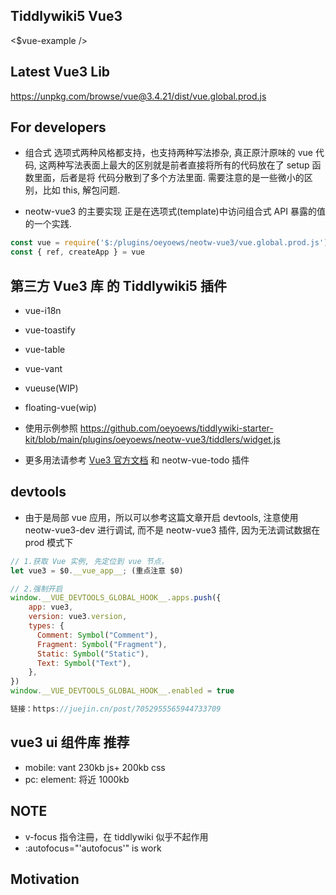 ## Tiddlywiki5 Vue3

<$vue-example />

## Latest Vue3 Lib

https://unpkg.com/browse/vue@3.4.21/dist/vue.global.prod.js

## For developers

* 组合式 选项式两种风格都支持，也支持两种写法掺杂, 真正原汁原味的 vue 代码, 这两种写法表面上最大的区别就是前者直接将所有的代码放在了 setup 函数里面，后者是将 代码分散到了多个方法里面. 需要注意的是一些微小的区别，比如 this, 解包问题.

* neotw-vue3 的主要实现 正是在选项式(template)中访问组合式 API 暴露的值的一个实践.

```js
const vue = require('$:/plugins/oeyoews/neotw-vue3/vue.global.prod.js')
const { ref, createApp } = vue
```

## 第三方 Vue3 库 的 Tiddlywiki5 插件

* vue-i18n
* vue-toastify
* vue-table
* vue-vant
* vueuse(WIP)
* floating-vue(wip)

* 使用示例参照 https://github.com/oeyoews/tiddlywiki-starter-kit/blob/main/plugins/oeyoews/neotw-vue3/tiddlers/widget.js

* 更多用法请参考 [Vue3 官方文档](https://cn.vuejs.org/guide/essentials/application.html) 和 neotw-vue-todo 插件

## devtools

* 由于是局部 vue 应用，所以可以参考这篇文章开启 devtools, 注意使用 neotw-vue3-dev 进行调试, 而不是 neotw-vue3 插件, 因为无法调试数据在 prod 模式下

```js
// 1.获取 Vue 实例, 先定位到 vue 节点，
let vue3 = $0.__vue_app__; (重点注意 $0)

// 2.强制开启
window.__VUE_DEVTOOLS_GLOBAL_HOOK__.apps.push({
    app: vue3,
    version: vue3.version,
    types: {
      Comment: Symbol("Comment"),
      Fragment: Symbol("Fragment"),
      Static: Symbol("Static"),
      Text: Symbol("Text"),
    },
})
window.__VUE_DEVTOOLS_GLOBAL_HOOK__.enabled = true

链接：https://juejin.cn/post/7052955565944733709
```

## vue3 ui 组件库 推荐

* mobile: vant 230kb js+ 200kb css
* pc: element: 将近 1000kb

## NOTE

* v-focus 指令注冊，在 tiddlywiki 似乎不起作用
* :autofocus="'autofocus'" is work

## Motivation

<!-- your plugin motivation, or why you write this plugin -->

